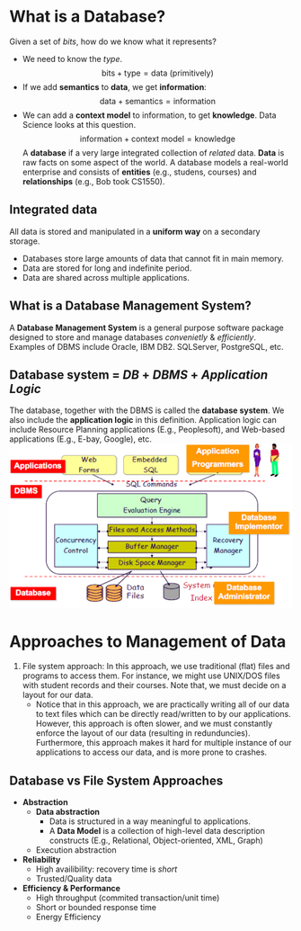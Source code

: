 
# What is a Database?
Given a set of *bits*, how do we know what it represents?
- We need to know the *type*.
$$\text{bits}+\text{type}=\text{data (primitively)}$$
- If we add **semantics** to **data**, we get **information**: $$\text{data}+\text{semantics}=\text{information}$$
- We can add a **context model** to information, to get **knowledge**. Data Science looks at this question.$$\text{information}+\text{context model}=\text{knowledge}$$
A **database** if a very large integrated collection of *related* data. **Data** is raw facts on some aspect of the world. A database models a real-world enterprise and consists of **entities** (e.g., studens, courses) and **relationships** (e.g., Bob took CS1550).

## Integrated data
All data is stored and manipulated in a **uniform way** on a secondary storage.
+ Databases store large amounts of data that cannot fit in main memory.
+ Data are stored for long and indefinite period.
+ Data are shared across multiple applications.

## What is a Database Management System?
A **Database Management System** is a general purpose software package designed to store and manage databases *convenietly* & *efficiently*. Examples of DBMS include Oracle, IBM DB2. SQLServer, PostgreSQL, etc.

## **Database system** = *DB* + *DBMS* + *Application Logic*
The database, together with the DBMS is called the **database system**. We also include the **application logic** in this definition. Application logic can include Resource Planning applications (E.g., Peoplesoft), and Web-based applications (E.g., E-bay, Google), etc.
	![](DBMS.png)
# Approaches to Management of Data
1. File system approach: In this approach, we use traditional (flat) files and programs to access them. For instance, we might use UNIX/DOS files with student records and their courses. Note that, we must decide on a layout for our data.
	- Notice that in this approach, we are practically writing all of our data to text files which can be directly read/written to by our applications. However, this approach is often slower, and we must constantly enforce the layout of our data (resulting in redunduncies). Furthermore, this approach makes it hard for multiple instance of our applications to access our data, and is more prone to crashes.
## Database vs File System Approaches
- **Abstraction**
	- **Data abstraction**
		- Data is structured in a way meaningful to applications.
		- A **Data Model** is a collection of high-level data description constructs (E.g., Relational, Object-oriented, XML, Graph)
	- Execution abstraction
- **Reliability**
	- High availibility: recovery time is *short*
	- Trusted/Quality data
- **Efficiency & Performance**
	- High throughput (commited transaction/unit time)
	- Short or bounded response time
	- Energy Efficiency



